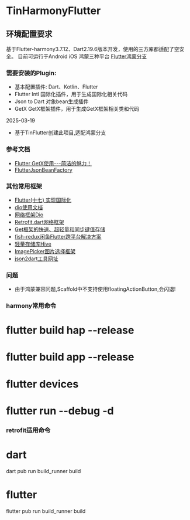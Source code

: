 # TinHarmonyFlutter

## 环境配置要求

基于Flutter-harmony3.7.12、Dart2.19.6版本开发，使用的三方库都适配了空安全。
目前可运行于Android iOS 鸿蒙三种平台
[Flutter鸿蒙分支](https://gitcode.com/openharmony-sig/flutter_flutter/tree/master)

### 需要安装的Plugin: 
- 基本配置插件: Dart、Kotlin、Flutter
- Flutter Intl 国际化插件，用于生成国际化相关代码
- Json to Dart 对象bean生成插件
- GetX GetX框架插件，用于生成GetX框架相关类和代码


2025-03-19
- 基于TinFlutter创建此项目,适配鸿蒙分支


### 参考文档

- [Flutter GetX使用---简洁的魅力！](https://juejin.cn/post/6924104248275763208)
- [FlutterJsonBeanFactory](https://github.com/fluttercandies/FlutterJsonBeanFactory)


### 其他常用框架
- [Flutter(十七) 实现国际化](https://blog.csdn.net/zhongad007/article/details/106470787/)
- [dio使用文档](https://github.com/flutterchina/dio/blob/master/README-ZH.md)
- [网络框架Dio](https://github.com/flutterchina/dio)
- [Retrofit.dart网络框架](https://github.com/trevorwang/retrofit.dart/)
- [Get框架的快速、超轻量和同步键值存储](https://github.com/jonataslaw/get_storage)
- [fish-redux闲鱼Flutter跨平台解决方案](https://github.com/alibaba/fish-redux)
- [轻量存储库Hive](https://github.com/hivedb/hive)
- [ImagePicker图片选择框架](https://pub.dev/packages/image_picker)
- [json2dart工具网址](https://caijinglong.github.io/json2dart/index_ch.html)


### 问题

- 由于鸿蒙兼容问题,Scaffold中不支持使用floatingActionButton,会闪退!

### harmony常用命令

# flutter build hap --release

# flutter build app --release

# flutter devices

# flutter run --debug -d <deviceId>

### retrofit适用命令

# dart
dart pub run build_runner build

# flutter
flutter pub run build_runner build






